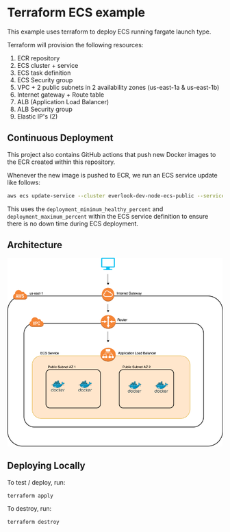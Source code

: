 # Terraform ECS example

This example uses terraform to deploy ECS running fargate launch type.

Terraform will provision the following resources:

1. ECR repository
2. ECS cluster + service
3. ECS task definition
4. ECS Security group
5. VPC + 2 public subnets in 2 availability zones (us-east-1a & us-east-1b)
6. Internet gateway + Route table
7. ALB (Application Load Balancer)
8. ALB Security group
9. Elastic IP's (2)

## Continuous Deployment

This project also contains GitHub actions that push new Docker images to the ECR created within this repository.

Whenever the new image is pushed to ECR, we run an ECS service update like follows:

```bash
aws ecs update-service --cluster everlook-dev-node-ecs-public --service node-ecs --force-new-deployment
```

This uses the `deployment_minimum_healthy_percent` and `deployment_maximum_percent` within the ECS service definition to ensure there is no down time during ECS deployment.

## Architecture

![Overview](./ecs.png)

## Deploying Locally

To test / deploy, run:

```bash
terraform apply
```

To destroy, run:

```bash
terraform destroy
```